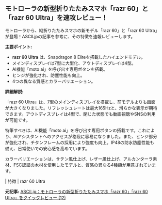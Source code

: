 ## モトローラの新型折りたたみスマホ「razr 60」と「razr 60 Ultra」を速攻レビュー！

モトローラから、縦折りたたみスマホの新モデル「razr 60」と「razr 60 Ultra」が登場！ASCII.jpの記事を参考に、その特徴を速報レビューします。

**主要ポイント:**

* **razr 60 Ultra** は、Snapdragon 8 Eliteを搭載したハイエンドモデル。
* メインディスプレイは7型に大型化、アウトディスプレイは4型。
* AI機能「moto ai」を呼び出す専用ボタンを搭載。
* ヒンジが強化され、防塵性能も向上。
* 4つの異なる質感とカラーバリエーション。

**詳細解説:**

「razr 60 Ultra」は、7型のメインディスプレイを搭載し、前モデルよりも画面が大きくなりました。リフレッシュレートは最大165Hzと、滑らかな表示が期待できます。アウトディスプレイは4型で、閉じた状態でも動画視聴やSNSの利用が可能です。

特筆すべきは、AI機能「moto ai」を呼び出す専用ボタンの搭載です。これにより、AIアシスタントへのアクセスが格段に容易になりました。また、ヒンジ部分が強化され、チタンフレームの採用により強度も向上。IP48の防水防塵性能も備え、日常使いでの安心感を高めています。

カラーバリエーションは、サテン風仕上げ、レザー風仕上げ、アルカンターラ素材、FSC認証の木材を使用したモデルと、質感の異なる4種類が用意されています。

| 特徴 | razr 60 Ultra 

**元記事:** [ASCII.jp：モトローラの新型折りたたみスマホ「razr 60」「razr 60 Ultra」をクイックレビュー (12)](https://ascii.jp/elem/000/004/266/4266050/?topnewpic=3)